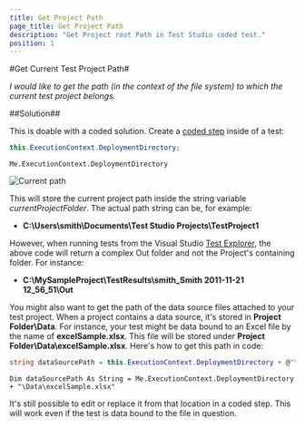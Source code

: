 ```yaml
---
title: Get Project Path
page_title: Get Project Path
description: "Get Project root Path in Test Studio coded test."
position: 1
---
```

#Get Current Test Project Path#

*I would like to get the path (in the context of the file system) to which the current test project belongs.*

##Solution##

This is doable with a coded solution. Create a <a href="/features/custom-steps/script-step" target="_blank">coded step</a> inside of a test:

```C#
this.ExecutionContext.DeploymentDirectory;
```
```VB
Me.ExecutionContext.DeploymentDirectory
```

![Current path][1]

This will store the current project path inside the string variable *currentProjectFolder*. The actual path string can be, for example:

* **C:\Users\smith\Documents\Test Studio Projects\TestProject1**

However, when running tests from the Visual Studio <a href="/getting-started/test-execution/vs-2012-test-explorer" target="_blank">Test Explorer</a>, the above code will return a complex Out folder and not the Project's containing folder. For instance:

* **C:\MySampleProject\TestResults\smith_Smith 2011-11-21 12_56_51\Out**

You might also want to get the path of the data source files attached to your test project. When a project contains a data source, it's stored in **Project Folder\Data**. For instance, your test might be data bound to an Excel file by the name of **excelSample.xlsx**. This file will be stored under **Project Folder\Data\excelSample.xlsx**. Here's how to get this path in code:

```C#
string dataSourcePath = this.ExecutionContext.DeploymentDirectory + @"\Data\excelSample.xlsx";
```
```VB
Dim dataSourcePath As String = Me.ExecutionContext.DeploymentDirectory + "\Data\excelSample.xlsx"
```

It's still possible to edit or replace it from that location in a coded step. This will work even if the test is data bound to the file in question. 

[1]: /img/advanced-topics/coded-samples/general/get-project-path/fig1.png
